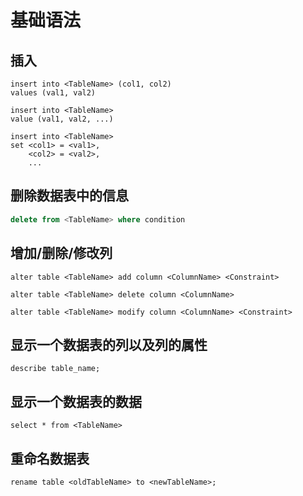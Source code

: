 # 基础语法

## 插入

```mysql
insert into <TableName> (col1, col2)
values (val1, val2)
```

```mysql
insert into <TableName>
value (val1, val2, ...)
```

```mysql
insert into <TableName>
set <col1> = <val1>,
	<col2> = <val2>,
	...
```

## 删除数据表中的信息

```sql
delete from <TableName> where condition
```

## 增加/删除/修改列

```mysql
alter table <TableName> add column <ColumnName> <Constraint> 
```

```mysql
alter table <TableName> delete column <ColumnName>
```

```mysql
alter table <TableName> modify column <ColumnName> <Constraint>
```

## 显示一个数据表的列以及列的属性

```mysql
describe table_name;
```

## 显示一个数据表的数据

```mysql
select * from <TableName>
```

## 重命名数据表

```MySQL
rename table <oldTableName> to <newTableName>;
```

